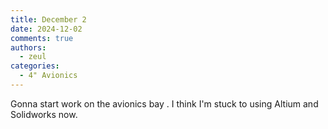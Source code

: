 ```yaml
---
title: December 2
date: 2024-12-02
comments: true
authors:
  - zeul
categories:
  - 4" Avionics
---
```


Gonna start work on the avionics bay . I think I'm stuck to using Altium and Solidworks now.